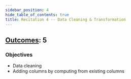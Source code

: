 ```yaml
---
sidebar_position: 4
hide_table_of_contents: true
title: Recitation 4 -- Data Cleaning & Transformation
---
```



## [Outcomes](/outcomes/): 5

### **Objectives**
- Data cleaning
- Adding columns by computing from existing columns
